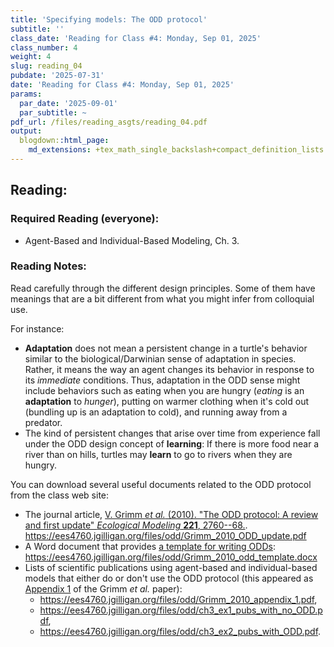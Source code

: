 ```yaml
---
title: 'Specifying models: The ODD protocol'
subtitle: ''
class_date: 'Reading for Class #4: Monday, Sep 01, 2025'
class_number: 4
weight: 4
slug: reading_04
pubdate: '2025-07-31'
date: 'Reading for Class #4: Monday, Sep 01, 2025'
params:
  par_date: '2025-09-01'
  par_subtitle: ~
pdf_url: /files/reading_asgts/reading_04.pdf
output:
  blogdown::html_page:
    md_extensions: +tex_math_single_backslash+compact_definition_lists
---
```

## Reading:

### Required Reading (everyone):

* Agent-Based and Individual-Based Modeling, Ch. 3.

### Reading Notes:

Read carefully through the different design principles. Some of them have meanings that are a bit different from what you might infer from colloquial use.

For instance:

* **Adaptation** does not mean a persistent change in a turtle's behavior similar to the biological/Darwinian sense of adaptation in species. Rather, it means the way an agent changes its behavior in response to its _immediate_ conditions. Thus, adaptation in the ODD sense might include behaviors such as eating when you are hungry (_eating_ is an **adaptation** to _hunger_), putting on warmer clothing when it's cold out (bundling up is an adaptation to cold), and running away from a predator.
* The kind of persistent changes that arise over time from experience fall under the ODD design concept of **learning**: If there is more food near a river than on hills, turtles may **learn** to go to rivers when they are hungry. 

You can download several useful documents related to the ODD protocol from the class web site:

* The journal article, [V. Grimm _et al._ (2010). "The ODD protocol: A review and first update" _Ecological Modeling_ **221**, 2760--68.](/files/odd/Grimm_2010_ODD_update.pdf). <https://ees4760.jgilligan.org/files/odd/Grimm_2010_ODD_update.pdf>
* A Word document that provides [a template for writing ODDs](/files/odd/Grimm_2010_odd_template.docx): <https://ees4760.jgilligan.org/files/odd/Grimm_2010_odd_template.docx>
* Lists of scientific publications using agent-based and individual-based models that either do or don't use the ODD protocol (this appeared as [Appendix 1](/files/odd/Grimm_2010_appendix_1.pdf) of the Grimm _et al._ paper):
  * <https://ees4760.jgilligan.org/files/odd/Grimm_2010_appendix_1.pdf>, 
  * <https://ees4760.jgilligan.org/files/odd/ch3_ex1_pubs_with_no_ODD.pdf>, 
  * <https://ees4760.jgilligan.org/files/odd/ch3_ex2_pubs_with_ODD.pdf>.
